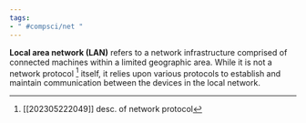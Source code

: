 ```yaml
---
tags:
- " #compsci/net "
---
```


**Local area network (LAN)** refers to a network infrastructure comprised of connected machines within a limited geographic area. While it is not a network protocol [^1] itself, it relies upon various protocols to establish and maintain communication between the devices in the local network. <!--SR:!2024-03-14,195,290-->

[^1]: [[202305222049]] desc. of network protocol